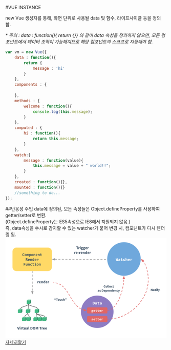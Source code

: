 #VUE INSTANCE

new Vue 생성자를 통해, 화면 단위로 사용될 data 및 함수, 라이프사이클 등을 정의 함.  

*\* 주의 : data : function(){ return {}} 와 같이 data 속성을 정의하지 않으면, 모든 컴포넌트에서 데이터 조작이 가능해지므로 해당 컴포넌트의 스코프로 지정해야 함.*

```javascript
var vm = new Vue({
    data : function(){
        return {
            message : 'hi'
        }
    },
    components : {

    },
    methods : {
        welcome : function(){
            console.log(this.message);
        }
    },
    computed : {
        hi : function(){
            return this.message;
        }
    },
    watch:{
        message : function(value){
            this.message = value + " world!!";
        }
    },
    created : function(){},
    mounted : function(){}
    //something to do...
});
```

##반응성 주입
data에 정의된, 모든 속성들은 Object.defineProperty를 사용하여 getter/setter로 변환.  
(Object.defineProperty는 ES5속성으로 IE8에서 지원되지 않음.)  
즉, data속성을 수시로 감지할 수 있는 watcher가 붙어 변경 시, 컴포넌트가 다시 렌더링 됨.  
![반응성](../images/reactivity.png)  
[자세히알기](https://vuejs.org/v2/guide/reactivity.html)